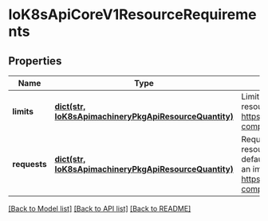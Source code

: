 # IoK8sApiCoreV1ResourceRequirements

## Properties
Name | Type | Description | Notes
------------ | ------------- | ------------- | -------------
**limits** | [**dict(str, IoK8sApimachineryPkgApiResourceQuantity)**](IoK8sApimachineryPkgApiResourceQuantity.md) | Limits describes the maximum amount of compute resources allowed. More info: https://kubernetes.io/docs/concepts/configuration/manage-compute-resources-container/ | [optional] 
**requests** | [**dict(str, IoK8sApimachineryPkgApiResourceQuantity)**](IoK8sApimachineryPkgApiResourceQuantity.md) | Requests describes the minimum amount of compute resources required. If Requests is omitted for a container, it defaults to Limits if that is explicitly specified, otherwise to an implementation-defined value. More info: https://kubernetes.io/docs/concepts/configuration/manage-compute-resources-container/ | [optional] 

[[Back to Model list]](../README.md#documentation-for-models) [[Back to API list]](../README.md#documentation-for-api-endpoints) [[Back to README]](../README.md)


